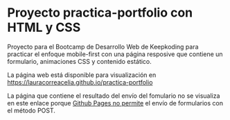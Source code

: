 # Proyecto practica-portfolio con HTML y CSS 

Proyecto para el Bootcamp de Desarrollo Web de Keepkoding para practicar el enfoque mobile-first con una página resposive que contiene un formulario, animaciones CSS y contenido estático.

La página web está disponible para visualización en https://lauracorreacelia.github.io/practica-portfolio

La página que contiene el resultado del envío del fomulario no se visualiza en este enlace porque [Github Pages no permite](https://stackoverflow.com/questions/67921950/why-does-it-show-error-405-not-allowed-using-github-pages#:~:text=405%20is%20the%20HTTP%20status,to%20a%20URL%20hosted%20there.) el envío de formularios con el método POST. 

